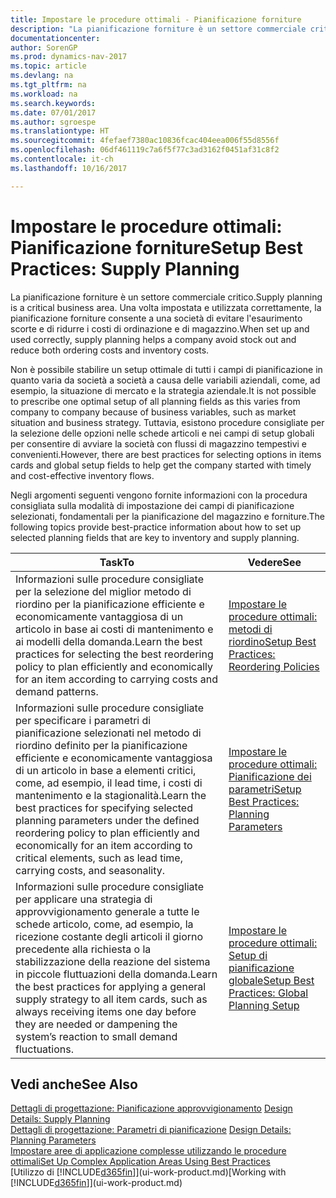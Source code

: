 ```yaml
---
title: Impostare le procedure ottimali - Pianificazione forniture
description: "La pianificazione forniture è un settore commerciale critico. Una volta impostata e utilizzata correttamente, la pianificazione forniture consente a una società di evitare l'esaurimento scorte e di ridurre i costi di ordinazione e di magazzino."
documentationcenter: 
author: SorenGP
ms.prod: dynamics-nav-2017
ms.topic: article
ms.devlang: na
ms.tgt_pltfrm: na
ms.workload: na
ms.search.keywords: 
ms.date: 07/01/2017
ms.author: sgroespe
ms.translationtype: HT
ms.sourcegitcommit: 4fefaef7380ac10836fcac404eea006f55d8556f
ms.openlocfilehash: 06df461119c7a6f5f77c3ad3162f0451af31c8f2
ms.contentlocale: it-ch
ms.lasthandoff: 10/16/2017

---
```

# <a name="setup-best-practices-supply-planning"></a><span data-ttu-id="ecc2a-104">Impostare le procedure ottimali: Pianificazione forniture</span><span class="sxs-lookup"><span data-stu-id="ecc2a-104">Setup Best Practices: Supply Planning</span></span>
<span data-ttu-id="ecc2a-105">La pianificazione forniture è un settore commerciale critico.</span><span class="sxs-lookup"><span data-stu-id="ecc2a-105">Supply planning is a critical business area.</span></span> <span data-ttu-id="ecc2a-106">Una volta impostata e utilizzata correttamente, la pianificazione forniture consente a una società di evitare l'esaurimento scorte e di ridurre i costi di ordinazione e di magazzino.</span><span class="sxs-lookup"><span data-stu-id="ecc2a-106">When set up and used correctly, supply planning helps a company avoid stock out and reduce both ordering costs and inventory costs.</span></span>  

 <span data-ttu-id="ecc2a-107">Non è possibile stabilire un setup ottimale di tutti i campi di pianificazione in quanto varia da società a società a causa delle variabili aziendali, come, ad esempio, la situazione di mercato e la strategia aziendale.</span><span class="sxs-lookup"><span data-stu-id="ecc2a-107">It is not possible to prescribe one optimal setup of all planning fields as this varies from company to company because of business variables, such as market situation and business strategy.</span></span> <span data-ttu-id="ecc2a-108">Tuttavia, esistono procedure consigliate per la selezione delle opzioni nelle schede articoli e nei campi di setup globali per consentire di avviare la società con flussi di magazzino tempestivi e convenienti.</span><span class="sxs-lookup"><span data-stu-id="ecc2a-108">However, there are best practices for selecting options in items cards and global setup fields to help get the company started with timely and cost-effective inventory flows.</span></span>  

 <span data-ttu-id="ecc2a-109">Negli argomenti seguenti vengono fornite informazioni con la procedura consigliata sulla modalità di impostazione dei campi di pianificazione selezionati, fondamentali per la pianificazione del magazzino e forniture.</span><span class="sxs-lookup"><span data-stu-id="ecc2a-109">The following topics provide best-practice information about how to set up selected planning fields that are key to inventory and supply planning.</span></span>  

|<span data-ttu-id="ecc2a-110">**Task**</span><span class="sxs-lookup"><span data-stu-id="ecc2a-110">**To**</span></span>|<span data-ttu-id="ecc2a-111">**Vedere**</span><span class="sxs-lookup"><span data-stu-id="ecc2a-111">**See**</span></span>|  
|------------|-------------|  
|<span data-ttu-id="ecc2a-112">Informazioni sulle procedure consigliate per la selezione del miglior metodo di riordino per la pianificazione efficiente e economicamente vantaggiosa di un articolo in base ai costi di mantenimento e ai modelli della domanda.</span><span class="sxs-lookup"><span data-stu-id="ecc2a-112">Learn the best practices for selecting the best reordering policy to plan efficiently and economically for an item according to carrying costs and demand patterns.</span></span>|[<span data-ttu-id="ecc2a-113">Impostare le procedure ottimali: metodi di riordino</span><span class="sxs-lookup"><span data-stu-id="ecc2a-113">Setup Best Practices: Reordering Policies</span></span>](setup-best-practices-reordering-policies.md)|  
|<span data-ttu-id="ecc2a-114">Informazioni sulle procedure consigliate per specificare i parametri di pianificazione selezionati nel metodo di riordino definito per la pianificazione efficiente e economicamente vantaggiosa di un articolo in base a elementi critici, come, ad esempio, il lead time, i costi di mantenimento e la stagionalità.</span><span class="sxs-lookup"><span data-stu-id="ecc2a-114">Learn the best practices for specifying selected planning parameters under the defined reordering policy to plan efficiently and economically for an item according to critical elements, such as lead time, carrying costs, and seasonality.</span></span>|[<span data-ttu-id="ecc2a-115">Impostare le procedure ottimali: Pianificazione dei parametri</span><span class="sxs-lookup"><span data-stu-id="ecc2a-115">Setup Best Practices: Planning Parameters</span></span>](setup-best-practices-planning-parameters.md)|  
|<span data-ttu-id="ecc2a-116">Informazioni sulle procedure consigliate per applicare una strategia di approvvigionamento generale a tutte le schede articolo, come, ad esempio, la ricezione costante degli articoli il giorno precedente alla richiesta o la stabilizzazione della reazione del sistema in piccole fluttuazioni della domanda.</span><span class="sxs-lookup"><span data-stu-id="ecc2a-116">Learn the best practices for applying a general supply strategy to all item cards, such as always receiving items one day before they are needed or dampening the system’s reaction to small demand fluctuations.</span></span>|[<span data-ttu-id="ecc2a-117">Impostare le procedure ottimali: Setup di pianificazione globale</span><span class="sxs-lookup"><span data-stu-id="ecc2a-117">Setup Best Practices: Global Planning Setup</span></span>](setup-best-practices-global-planning-setup.md)|  

## <a name="see-also"></a><span data-ttu-id="ecc2a-118">Vedi anche</span><span class="sxs-lookup"><span data-stu-id="ecc2a-118">See Also</span></span>  
 <span data-ttu-id="ecc2a-119">[Dettagli di progettazione: Pianificazione approvvigionamento](design-details-supply-planning.md) </span><span class="sxs-lookup"><span data-stu-id="ecc2a-119">[Design Details: Supply Planning](design-details-supply-planning.md) </span></span>  
 <span data-ttu-id="ecc2a-120">[Dettagli di progettazione: Parametri di pianificazione](design-details-planning-parameters.md) </span><span class="sxs-lookup"><span data-stu-id="ecc2a-120">[Design Details: Planning Parameters](design-details-planning-parameters.md) </span></span>  
 [<span data-ttu-id="ecc2a-121">Impostare aree di applicazione complesse utilizzando le procedure ottimali</span><span class="sxs-lookup"><span data-stu-id="ecc2a-121">Set Up Complex Application Areas Using Best Practices</span></span>](set-up-complex-application-areas-using-best-practices.md)  
 <span data-ttu-id="ecc2a-122">[Utilizzo di [!INCLUDE[d365fin](includes/d365fin_md.md)]](ui-work-product.md)</span><span class="sxs-lookup"><span data-stu-id="ecc2a-122">[Working with [!INCLUDE[d365fin](includes/d365fin_md.md)]](ui-work-product.md)</span></span>

